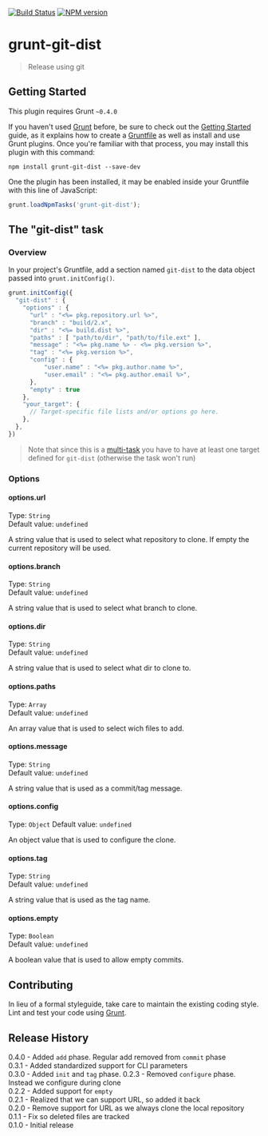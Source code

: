 [![Build Status](https://travis-ci.org/mikaelkaron/grunt-git-dist.png)](https://travis-ci.org/mikaelkaron/grunt-git-dist)
[![NPM version](https://badge.fury.io/js/grunt-git-dist.png)](http://badge.fury.io/js/grunt-git-dist)

# grunt-git-dist

> Release using git

## Getting Started
This plugin requires Grunt `~0.4.0`

If you haven't used [Grunt](http://gruntjs.com/) before, be sure to check out the [Getting Started](http://gruntjs.com/getting-started) guide, as it explains how to create a [Gruntfile](http://gruntjs.com/sample-gruntfile) as well as install and use Grunt plugins. Once you're familiar with that process, you may install this plugin with this command:

```shell
npm install grunt-git-dist --save-dev
```

One the plugin has been installed, it may be enabled inside your Gruntfile with this line of JavaScript:

```js
grunt.loadNpmTasks('grunt-git-dist');
```

## The "git-dist" task

### Overview
In your project's Gruntfile, add a section named `git-dist` to the data object passed into `grunt.initConfig()`.

```js
grunt.initConfig({
  "git-dist" : {
    "options" : {
      "url" : "<%= pkg.repository.url %>",
      "branch" : "build/2.x",
      "dir" : "<%= build.dist %>",
      "paths" : [ "path/to/dir", "path/to/file.ext" ],
      "message" : "<%= pkg.name %> - <%= pkg.version %>",
      "tag" : "<%= pkg.version %>",
      "config" : {
          "user.name" : "<%= pkg.author.name %>",
          "user.email" : "<%= pkg.author.email %>",
      },
      "empty" : true
    },
    "your_target": {
      // Target-specific file lists and/or options go here.
    },
  },
})
```

> Note that since this is a [multi-task](http://gruntjs.com/creating-tasks#multi-tasks) you have to have at least one target defined for `git-dist` (otherwise the task won't run)

### Options

#### options.url
Type: `String`  
Default value: `undefined`

A string value that is used to select what repository to clone. If empty the current repository will be used.

#### options.branch
Type: `String`  
Default value: `undefined`

A string value that is used to select what branch to clone.

#### options.dir
Type: `String`  
Default value: `undefined`

A string value that is used to select what dir to clone to.

#### options.paths
Type: `Array`  
Default value: `undefined`

An array value that is used to select wich files to add.

#### options.message
Type: `String`  
Default value: `undefined`

A string value that is used as a commit/tag message.

#### options.config
Type: `Object`
Default value: `undefined`

An object value that is used to configure the clone.

#### options.tag
Type: `String`  
Default value: `undefined`

A string value that is used as the tag name.

#### options.empty
Type: `Boolean`  
Default value: `undefined`

A boolean value that is used to allow empty commits.

## Contributing
In lieu of a formal styleguide, take care to maintain the existing coding style. Lint and test your code using [Grunt](http://gruntjs.com/).

## Release History

0.4.0 - Added `add` phase. Regular add removed from `commit` phase  
0.3.1 - Added standardized support for CLI parameters  
0.3.0 - Added `init` and `tag` phase.
0.2.3 - Removed `configure` phase. Instead we configure during clone  
0.2.2 - Added support for `empty`  
0.2.1 - Realized that we can support URL, so added it back  
0.2.0 - Remove support for URL as we always clone the local repository  
0.1.1 - Fix so deleted files are tracked  
0.1.0 - Initial release  
